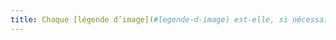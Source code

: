 ```yaml
---
title: Chaque [légende d’image](#legende-d-image) est-elle, si nécessaire, correctement reliée à l’image correspondante ?
---
```

